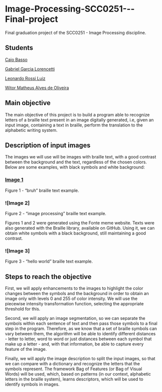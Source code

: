 # Image-Processing-SCC0251---Final-project
Final graduation project of the SCC0251 - Image Processing discipline.

## Students

  [Caio Basso](https://github.com/caioadb)

  [Gabriel Garcia Lorencetti](https://github.com/gabrielgarcia7)

  [Leonardo Rossi Luiz](https://github.com/leonrossi)

  [Witor Matheus Alves de Oliveira](https://github.com/witorMao)

## Main objective
The main objective of this project is to build a program able to recognize letters of a braille text present in an image digitally generated, i.e, given an input image, containing a text in braille, perform the translation to the alphabetic writing system.

## Description of input images
The images we will use will be images with braille text, with a good contrast between the background and the text, regardless of the chosen colors. Below are some examples, with black symbols and white background:

  ### [Image 1](https://fontmeme.com/temporary/d87d6a58412750d2a0404687d22e4a1f.png)
  Figure 1 - “bruh” braille text example.
  ### ![Image 2]
  Figure 2 - “image processing” braille text example.
  
Figures 1 and 2 were generated using the Fonte meme website.
Texts were also generated with the Braille library, available on GitHub. Using it, we can obtain white symbols with a black background, still maintaining a good contrast.

  ### ![Image 3]
  Figure 3 - “hello world” braille text example.
  
## Steps to reach the objective
First, we will apply enhancements to the images to highlight the color changes between the symbols and the background in order to obtain an image only with levels 0 and 255 of color intensity. We will use the piecewise intensity transformation function, selecting the appropriate threshold for this.

Second, we will apply an image segmentation, so we can separate the symbols within each sentence of text and then pass those symbols to a final step in the program. Therefore, as we know that a set of braille symbols can vary between them, the algorithm will be able to identify different distances - letter to letter, word to word or just distances between each symbol that make up a letter - and, with that information, be able to capture every feature of the image. 

Finally, we will apply the image description to split the input images, so that we can compare with a dictionary and recognize the letters that the symbols represent. The framework Bag of Features (or Bag of Visual Words) will be used, which, based on patterns (in our context, alphabetic letters in the braille system), learns descriptors, which will be used to identify symbols in images.

